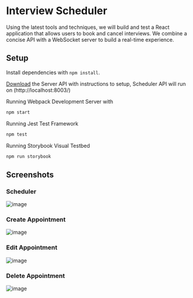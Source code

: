 # Interview Scheduler

Using the latest tools and techniques, we will build and test a React application that allows users to book and cancel interviews. We combine a concise API with a WebSocket server to build a real-time experience.
## Setup

Install dependencies with `npm install`.

[Download](https://github.com/Don-Stevenson/scheduler-api) the Server API with instructions to setup, Scheduler API will run on (http://localhost:8003/)

Running Webpack Development Server with 
```sh
npm start
```
Running Jest Test Framework
```sh
npm test
```
Running Storybook Visual Testbed
```sh
npm run storybook
```


## Screenshots
### Scheduler
![image](https://github.com/porchsal/scheduler/assets/36705663/b849eec6-1487-471a-b6a2-529750f94a94)
### Create Appointment
![image](https://github.com/porchsal/scheduler/assets/36705663/4c472464-a073-4f38-9829-ef7782fa6cf5)
### Edit Appointment
![image](https://github.com/porchsal/scheduler/assets/36705663/e690361a-4eb8-4762-b2b5-771de0ade903)
### Delete Appointment
![image](https://github.com/porchsal/scheduler/assets/36705663/d27063af-732e-4537-8993-4a03fde3079b)

